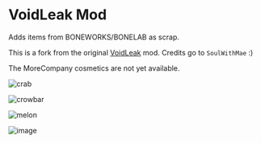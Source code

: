 # VoidLeak Mod

Adds items from BONEWORKS/BONELAB as scrap.

This is a fork from the original [VoidLeak](https://thunderstore.io/c/lethal-company/p/SoulWithMae/VoidLeak/) mod.
Credits go to `SoulWithMae` :)

The MoreCompany cosmetics are not yet available.

![crab](https://github.com/WeatherElectric/LethalCompany/assets/30084485/0e979418-644d-430b-b147-1e901f3b4b6c)

![crowbar](https://github.com/WeatherElectric/LethalCompany/assets/30084485/04f1fb83-5880-4ae1-b576-54919d051595)

![melon](https://github.com/WeatherElectric/LethalCompany/assets/30084485/c1b42d78-519e-456c-be6c-acc096975431)

![image](https://github.com/WeatherElectric/LethalCompany/assets/30084485/bf5c6793-6891-46c6-81d6-5d43eebecd9c)

